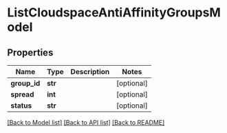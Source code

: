 # ListCloudspaceAntiAffinityGroupsModel

## Properties
Name | Type | Description | Notes
------------ | ------------- | ------------- | -------------
**group_id** | **str** |  | [optional] 
**spread** | **int** |  | [optional] 
**status** | **str** |  | [optional] 

[[Back to Model list]](../README.md#documentation-for-models) [[Back to API list]](../README.md#documentation-for-api-endpoints) [[Back to README]](../README.md)


